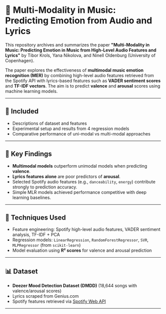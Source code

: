 # 🎵 Multi-Modality in Music: Predicting Emotion from Audio and Lyrics

This repository archives and summarizes the paper **"Multi-Modality in Music: Predicting Emotion in Music from High-Level Audio Features and Lyrics"** by Tibor Krols, Yana Nikolova, and Ninell Oldenburg (University of Copenhagen).

The paper explores the effectiveness of **multimodal music emotion recognition (MER)** by combining high-level audio features retrieved from the Spotify API with lyrics-based features such as **VADER sentiment scores** and **TF-IDF vectors**. The aim is to predict **valence** and **arousal** scores using machine learning models.

---

## 📄 Included

- Descriptions of dataset and features
- Experimental setup and results from 4 regression models
- Comparative performance of uni-modal vs multi-modal approaches

---

## 🎯 Key Findings

- **Multimodal models** outperform unimodal models when predicting **valence**.
- **Lyrics features alone** are poor predictors of **arousal**.
- Selected Spotify audio features (e.g., `danceability`, `energy`) contribute strongly to prediction accuracy.
- Simple MLR models achieved performance competitive with deep learning baselines.

---

## 🧠 Techniques Used

- Feature engineering: Spotify high-level audio features, VADER sentiment analysis, TF-IDF + PCA
- Regression models: `LinearRegression`, `RandomForestRegressor`, `SVR`, `MLPRegressor` (from `scikit-learn`)
- Model evaluation using **R² scores** for valence and arousal prediction

---

## 📊 Dataset

- **Deezer Mood Detection Dataset (DMDD)** (18,644 songs with valence/arousal scores)
- Lyrics scraped from Genius.com
- Spotify features retrieved via [Spotify Web API](https://developer.spotify.com/documentation/web-api/)

---


